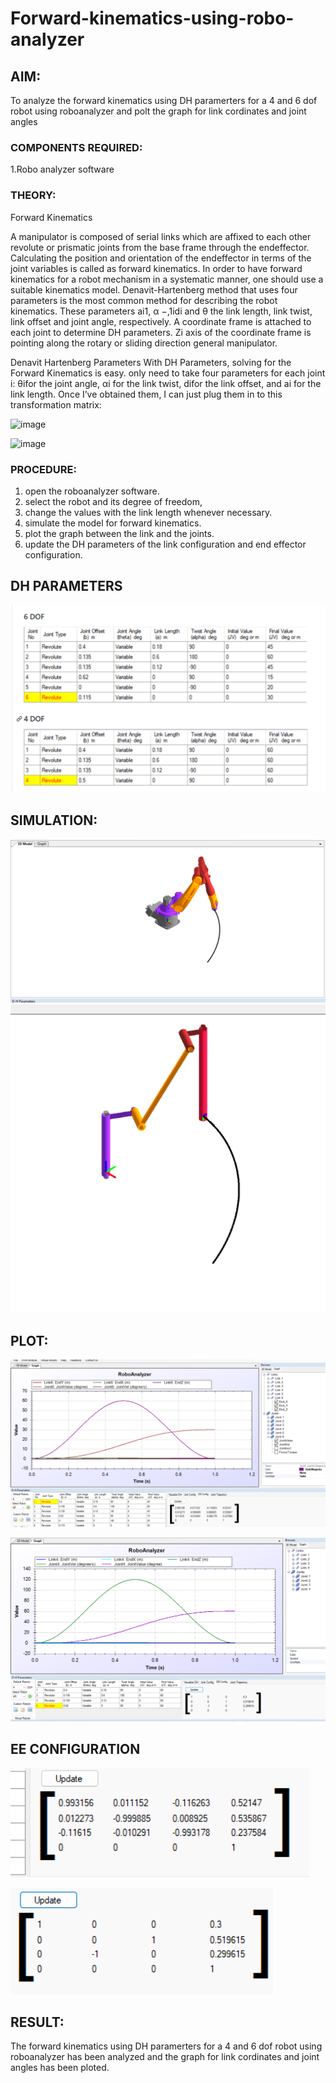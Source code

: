 # Forward-kinematics-using-robo-analyzer

## AIM: 
To analyze the forward kinematics using DH paramerters for a 4 and 6 dof robot using roboanalyzer and polt the graph for link cordinates and joint angles
### COMPONENTS REQUIRED:
1.Robo analyzer software  


### THEORY: 
  
Forward Kinematics

A manipulator is composed of serial links which are affixed to each other revolute or prismatic joints from the base frame through the endeffector. 
Calculating the position and orientation of the endeffector in terms of the joint variables is called as forward kinematics. 
In order to have forward kinematics for a robot mechanism in a systematic manner, one should use a suitable kinematics model. 
Denavit-Hartenberg method that uses four parameters is the most common method for describing the robot kinematics. 
These parameters ai1, α −,1idi and θ the link length, link twist, link offset and joint angle, respectively. 
A coordinate frame is attached to each joint to determine DH parameters. Zi axis of the coordinate frame is pointing along the rotary or sliding direction general manipulator.

Denavit Hartenberg Parameters
With DH Parameters, solving for the Forward Kinematics is easy.  only need to take four parameters for each joint 
i: θifor the joint angle, 
αi for the link twist, 
difor the link offset, and 
ai for the link length. Once I’ve obtained them, I can just plug them in to this transformation matrix:


![image](https://user-images.githubusercontent.com/36288975/170172719-ed7befc9-2894-4344-bfd5-be831bb05308.png)

 ![image](https://user-images.githubusercontent.com/36288975/170172766-b8aeb788-7fd7-4de7-b340-f04656707ebd.png)

 

### PROCEDURE:
1. open the roboanalyzer software.
2. select the robot and its degree of freedom,
3. change the values with the link length whenever necessary.
4. simulate the model for forward kinematics.
5. plot the graph between the link and the joints.
6. update the DH parameters of the  link configuration and end effector  configuration.

## DH PARAMETERS


![GitHub Logo](./k5.png)

## SIMULATION:


![GitHub Logo](./k1.png)
![GitHub Logo](./robot22.png)


## PLOT:

![GitHub Logo](./k3.png)

![GitHub Logo](./robot33.png)

## EE CONFIGURATION

![GitHub Logo](./k2.png)

![GitHub Logo](./robot1.png)

## RESULT:
The forward kinematics using DH paramerters for a 4 and 6 dof robot using roboanalyzer has been analyzed and the graph for link cordinates and joint angles has been ploted.
 
 
 
 
 
 
 
 
 
 
 
 

 
 













 
